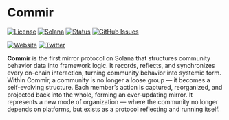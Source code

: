 # Commir

[![License](https://img.shields.io/badge/License-MIT-blue.svg)](https://opensource.org/licenses/MIT)
[![Solana](https://img.shields.io/badge/Solana-Web3-green.svg)](https://solana.com/)
[![Status](https://img.shields.io/badge/Status-In%20Development-orange.svg)]()
[![GitHub Issues](https://img.shields.io/github/issues/yourusername/ontora-ai.svg)](https://github.com/yourusername/ontora-ai/issues)

[![Website](https://img.shields.io/badge/Website-Commir-blue?logo=google-chrome)](https://commir.club/)
[![Twitter](https://img.shields.io/badge/Twitter-Commir-blue?logo=twitter)](https://x.com/Commircomm)

**Commir**  is the first mirror protocol on Solana that structures community behavior data into framework logic.
It records, reflects, and synchronizes every on-chain interaction, turning community behavior into systemic form.
Within Commir, a community is no longer a loose group — it becomes a self-evolving structure.
Each member’s action is captured, reorganized, and projected back into the whole, forming an ever-updating mirror.
It represents a new mode of organization — where the community no longer depends on platforms, but exists as a protocol reflecting and running itself.
